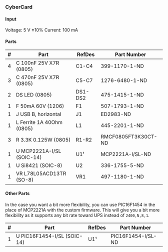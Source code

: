 ### CyberCard ###


#### Input ####

Voltage: 5 V ±10%
Current: 100 mA


#### Parts ####

|  # | Part                                      | RefDes  | Part Number         |
|---:|-------------------------------------------|---------|---------------------|
|  4 | C 100nF 25V X7R (0805)                    | C1-C4   | 399-1170-1-ND       |
|  3 | C 470nF 25V X7R (0805)                    | C5-C7   | 1276-6480-1-ND      |
|  2 | DS LED (0805)                             | DS1-DS2 | 475-1415-1-ND       |
|  1 | F 50mA 60V (1206)                         | F1      | 507-1793-1-ND       |
|  1 | J USB B, horizontal                       | J1      | ED2983-ND           |
|  1 | L Ferrite 1A 40Ohm (0805)                 | L1      | 445-2201-1-ND       |
|  3 | R 3.3K 0.125W (0805)                      | R1-R2   | RMCF0805FT3K30CT-ND |
|  1 | U MCP2221A-I/SL (SOIC-14)                 | U1¹     | MCP2221A-I/SL-ND    |
|  1 | U Si8421 (SOIC-8)                         | U2      | 336-1755-5-ND       |
|  1 | VR L78L05ACD13TR (SO-8)                   | VR1     | 497-1180-1-ND       |


#### Other Parts ####

In the case you want a bit more flexibility, you can use PIC16F1454 in the place
of MCP2221A with the custom firmware. This will give you a bit more flexibility
as it supports any bit rate toward UPS instead of `2400,N,8,1`.

|  # | Part                                      | RefDes  | Part Number         |
|---:|-------------------------------------------|---------|---------------------|
|  1 | U PIC16F1454-I/SL (SOIC-14)               | U1¹     | PIC16F1454-I/SL-ND  |
